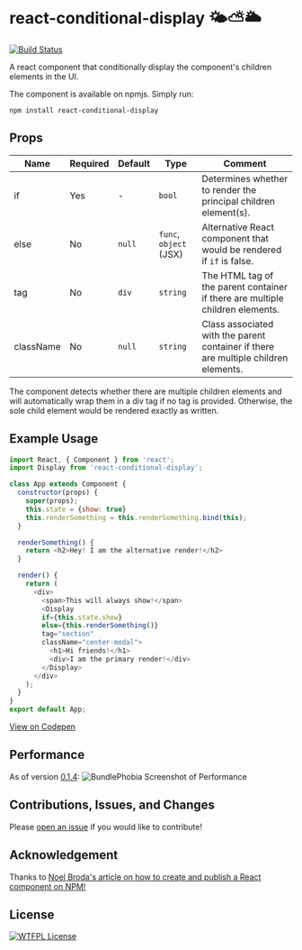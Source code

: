# react-conditional-display 🌤⛅️🌥
[![Build Status](https://travis-ci.org/annuhdo/react-conditional-display.svg?branch=master)](https://travis-ci.org/annuhdo/react-conditional-display)

A react component that conditionally display the component's children elements in the UI.

The component is available on npmjs. Simply run:
```
npm install react-conditional-display
```

## Props
| Name   | Required | Default | Type              |Comment                                 |
|--------|----------|---------|-------------------|----------------------------------------|
| if     | Yes      | -       | `bool` | Determines whether to render the principal children element(s).     |
| else     | No       | `null`  | `func`, `object` (JSX) | Alternative React component that would be rendered if `if` is false.  |
| tag   | No       | `div` | `string`    | The HTML tag of the parent container if there are multiple children elements. |
| className   | No       | `null`    | `string` | Class associated with the parent container if there are multiple children elements. |

The component detects whether there are multiple children elements and will automatically wrap them in a div tag if no tag is provided. Otherwise, the sole child element would be rendered exactly as written.

## Example Usage
```javascript
import React, { Component } from 'react';
import Display from 'react-conditional-display';

class App extends Component {
  constructor(props) {
    super(props);
    this.state = {show: true}
    this.renderSomething = this.renderSomething.bind(this);
  }

  renderSomething() {
    return <h2>Hey! I am the alternative render!</h2>
  }

  render() {
    return (
      <div>
        <span>This will always show!</span>
        <Display
        if={this.state.show}
        else={this.renderSomething()}
        tag="section"
        className="center-modal">
          <h1>Hi friends!</h1>
          <div>I am the primary render!</div>
        </Display>
      </div>
    );
  }
}
export default App;
```
[View on Codepen](https://codepen.io/annuhdo/pen/YxoVXW?editors=0110)

## Performance
As of version [0.1.4](https://bundlephobia.com/result?p=react-conditional-display):
![BundlePhobia Screenshot of Performance](https://d.pr/HWL9r0.png)

## Contributions, Issues, and Changes
Please [open an issue](https://github.com/annuhdo/react-conditional-display/issues) if you would like to contribute!

## Acknowledgement
Thanks to [Noel Broda's article on how to create and publish a React component on NPM!](https://medium.com/@BrodaNoel/how-to-create-a-react-component-and-publish-it-in-npm-668ad7d363ce)

## License
[![WTFPL License](http://www.wtfpl.net/wp-content/uploads/2012/12/wtfpl-badge-1.png)](http://www.wtfpl.net/about/)
